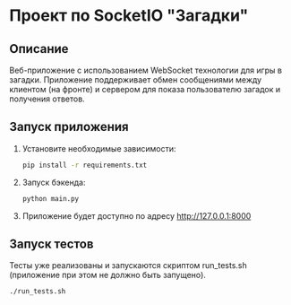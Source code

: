 # Проект по SocketIO "Загадки"

## Описание

Веб-приложение с использованием WebSocket технологии для игры в загадки. 
Приложение поддерживает обмен сообщениями между клиентом (на фронте) и сервером для показа 
пользователю загадок и получения ответов.

## Запуск приложения

1. Установите необходимые зависимости:

   ```bash
   pip install -r requirements.txt

2. Запуск бэкенда:

    ```bash
    python main.py

3. Приложение будет доступно по адресу http://127.0.0.1:8000

## Запуск тестов

Тесты уже реализованы и запускаются скриптом run_tests.sh (приложение при этом не должно быть запущено).

   ```bash
   ./run_tests.sh